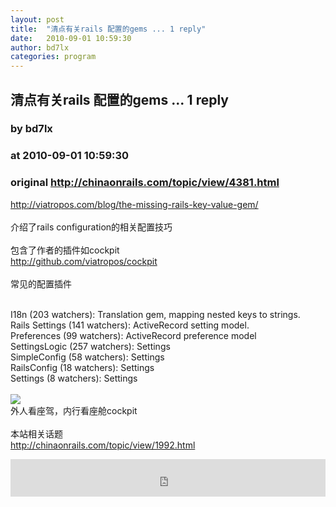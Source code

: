 ```yaml
---
layout: post
title:  "清点有关rails 配置的gems ... 1 reply"
date:   2010-09-01 10:59:30
author: bd7lx
categories: program
---
```


## 清点有关rails 配置的gems ... 1 reply
### by bd7lx
### at 2010-09-01 10:59:30
### original <http://chinaonrails.com/topic/view/4381.html>

<a href="http://viatropos.com/blog/the-missing-rails-key-value-gem/" rel="nofollow external">http://viatropos.com/blog/the-missing-rails-key-value-gem/</a><br>
<br>
介绍了rails configuration的相关配置技巧<br>
<br>
包含了作者的插件如cockpit<br>
http://github.com/viatropos/cockpit<br>
<br>
常见的配置插件<br>
<div><br>
    I18n (203 watchers): Translation gem, mapping nested keys to strings.<br>
    Rails Settings (141 watchers): ActiveRecord setting model.<br>
    Preferences (99 watchers): ActiveRecord preference model<br>
    SettingsLogic (257 watchers): Settings<br>
    SimpleConfig (58 watchers): Settings<br>
    RailsConfig (18 watchers): Settings<br>
    Settings (8 watchers): Settings<br>
</div>
<br>
<img src="http://a.imagehost.org/0893/Mig23Cockpit.jpg" border="0"><br>
外人看座驾，内行看座舱cockpit<br>
<br>
本站相关话题<br>
<a href="http://chinaonrails.com/topic/view/1992.html" rel="nofollow external">http://chinaonrails.com/topic/view/1992.html</a><p><iframe src="http://feedads.g.doubleclick.net/~ah/f/ocblrthe8l3sriku1v3o09pnlg/468/60#http%3A%2F%2Fchinaonrails.com%2Ftopic%2Fview%2F4381.html" width="100%" height="60" frameborder="0" scrolling="no" marginwidth="0" marginheight="0"></iframe></p>